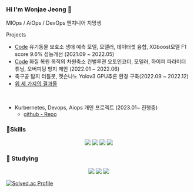 ### Hi I'm Wonjae Jeong 👋
MlOps / AiOps / DevOps 엔지니어 지망생

Projects
- [Code](https://github.com/wonjae124/Capston/blob/colab/220531_big_austin_animaldataset_classifier_dog_cat_capston_ipynb%EC%9D%98_%EC%82%AC%EB%B3%B8%EC%9D%98_%EC%82%AC%EB%B3%B8.ipynb) 유기동물 보호소 생애 예측 모델, 모델러, 데이터셋 융합, XGboost모델 F1 score 9.6% 성능개선 (2021.09 ~ 2022.05) 
- [Code](https://github.com/wonjae124/2021_Lab_project/blob/main/220524MSE_압축오토인코더.ipynb) 화질 복원 목적의 차원축소 컨벌루젼 오토인코더, 모델러, 하이퍼 파라미터 튜닝, 오버피팅 방지 제안 (2022.01 ~ 2022.06)
- 축구공 탐지 터틀봇, 젯슨나노 Yolov3 GPU추론 환경 구축(2022.09 ~ 2022.12)
- [위 세 가지의 결과물](https://www.notion.so/sodam/3d437a1fee654432b9bbc86f4b3b8891?pvs=4)
<br/>

- Kurbernetes, Devops, Aiops 개인 프로젝트 (2023.01~ 진행중)
  - [github - Repo](https://github.com/wonjae124/Devops/tree/main/Aiops)

###  :muscle:Skills
<p align ="center">
<img src="https://img.shields.io/badge/python-3776AB?style=flat-square&logo=python&logoColor=white" />
<img src="https://img.shields.io/badge/C-A8B9CC?style=flat-square&logo=C&logoColor=white" />
<img src="https://img.shields.io/badge/C++-00599C?style=flat-square&logo=C++&logoColor=white" />
<img src="https://img.shields.io/badge/MySQL-4479A1?style=flat-square&logo=MySQL&logoColor=white" />

### :seedling: Studying
<p align ="center">
<img src="https://img.shields.io/badge/Kubernetes-326CE5?style=flat-square&logo=Kubernetes&logoColor=white" />
<img src="https://img.shields.io/badge/AWS-232F3E?style=flat-square&logo=AWS&logoColor=white" />
<img src="https://img.shields.io/badge/Docker-2496ED?style=flat-square&logo=Docker&logoColor=white" />



[![Solved.ac Profile](http://mazassumnida.wtf/api/v2/generate_badge?boj=berlaemrtls)](https://solved.ac/berlaemrtls/)

  
  
<!--
배지 만드는 법 : https://eunhee-programming.tistory.com/239
-->

  
